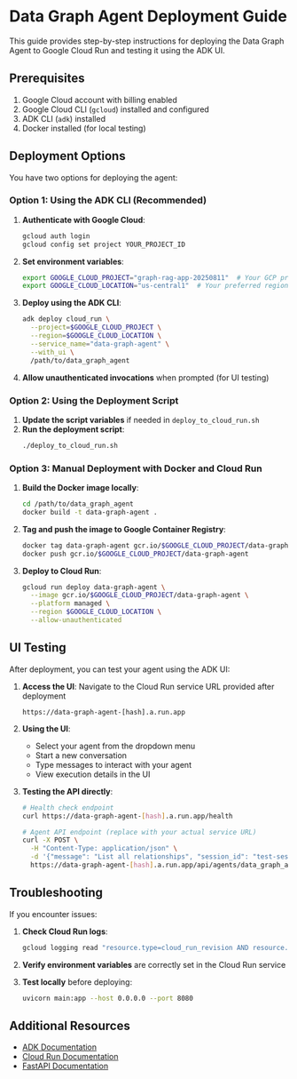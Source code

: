 # Data Graph Agent Deployment Guide

This guide provides step-by-step instructions for deploying the Data Graph Agent to Google Cloud Run and testing it using the ADK UI.

## Prerequisites

1. Google Cloud account with billing enabled
2. Google Cloud CLI (`gcloud`) installed and configured
3. ADK CLI (`adk`) installed
4. Docker installed (for local testing)

## Deployment Options

You have two options for deploying the agent:

### Option 1: Using the ADK CLI (Recommended)

1. **Authenticate with Google Cloud**:
   ```bash
   gcloud auth login
   gcloud config set project YOUR_PROJECT_ID
   ```

2. **Set environment variables**:
   ```bash
   export GOOGLE_CLOUD_PROJECT="graph-rag-app-20250811"  # Your GCP project ID
   export GOOGLE_CLOUD_LOCATION="us-central1"  # Your preferred region
   ```

3. **Deploy using the ADK CLI**:
   ```bash
   adk deploy cloud_run \
     --project=$GOOGLE_CLOUD_PROJECT \
     --region=$GOOGLE_CLOUD_LOCATION \
     --service_name="data-graph-agent" \
     --with_ui \
     /path/to/data_graph_agent
   ```

4. **Allow unauthenticated invocations** when prompted (for UI testing)

### Option 2: Using the Deployment Script

1. **Update the script variables** if needed in `deploy_to_cloud_run.sh`
2. **Run the deployment script**:
   ```bash
   ./deploy_to_cloud_run.sh
   ```

### Option 3: Manual Deployment with Docker and Cloud Run

1. **Build the Docker image locally**:
   ```bash
   cd /path/to/data_graph_agent
   docker build -t data-graph-agent .
   ```

2. **Tag and push the image to Google Container Registry**:
   ```bash
   docker tag data-graph-agent gcr.io/$GOOGLE_CLOUD_PROJECT/data-graph-agent
   docker push gcr.io/$GOOGLE_CLOUD_PROJECT/data-graph-agent
   ```

3. **Deploy to Cloud Run**:
   ```bash
   gcloud run deploy data-graph-agent \
     --image gcr.io/$GOOGLE_CLOUD_PROJECT/data-graph-agent \
     --platform managed \
     --region $GOOGLE_CLOUD_LOCATION \
     --allow-unauthenticated
   ```

## UI Testing

After deployment, you can test your agent using the ADK UI:

1. **Access the UI**: Navigate to the Cloud Run service URL provided after deployment
   ```
   https://data-graph-agent-[hash].a.run.app
   ```

2. **Using the UI**:
   - Select your agent from the dropdown menu
   - Start a new conversation
   - Type messages to interact with your agent
   - View execution details in the UI

3. **Testing the API directly**:
   ```bash
   # Health check endpoint
   curl https://data-graph-agent-[hash].a.run.app/health
   
   # Agent API endpoint (replace with your actual service URL)
   curl -X POST \
     -H "Content-Type: application/json" \
     -d '{"message": "List all relationships", "session_id": "test-session"}' \
     https://data-graph-agent-[hash].a.run.app/api/agents/data_graph_agent/chat
   ```

## Troubleshooting

If you encounter issues:

1. **Check Cloud Run logs**:
   ```bash
   gcloud logging read "resource.type=cloud_run_revision AND resource.labels.service_name=data-graph-agent" --limit=10
   ```

2. **Verify environment variables** are correctly set in the Cloud Run service

3. **Test locally** before deploying:
   ```bash
   uvicorn main:app --host 0.0.0.0 --port 8080
   ```

## Additional Resources

- [ADK Documentation](https://google.github.io/adk-docs/)
- [Cloud Run Documentation](https://cloud.google.com/run/docs)
- [FastAPI Documentation](https://fastapi.tiangolo.com/)
